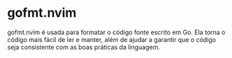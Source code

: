 # gofmt.nvim

gofmt.nvim é usada para formatar o código fonte escrito em Go. Ela torna o código mais fácil de ler e manter, além de ajudar a garantir que o código seja consistente com as boas práticas da linguagem.




